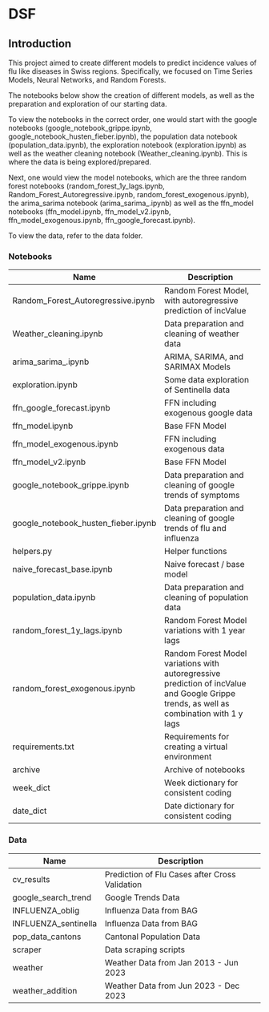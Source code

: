 # DSF

## Introduction

This project aimed to create different models to predict incidence values of flu like diseases in Swiss regions. Specifically, we focused on Time Series Models, Neural Networks, and Random Forests.

The notebooks below show the creation of different models, as well as the preparation and exploration of our starting data.

To view the notebooks in the correct order, one would start with the google notebooks (google_notebook_grippe.ipynb, google_notebook_husten_fieber.ipynb), the population data notebook (population_data.ipynb), the exploration notebook (exploration.ipynb) as well as the weather cleaning notebook (Weather_cleaning.ipynb). This is where the data is being explored/prepared.

Next, one would view the model notebooks, which are the three random forest notebooks (random_forest_1y_lags.ipynb, Random_Forest_Autoregressive.ipynb, random_forest_exogenous.ipynb), the arima_sarima notebook (arima_sarima_.ipynb) as well as the ffn_model notebooks (ffn_model.ipynb, ffn_model_v2.ipynb, ffn_model_exogenous.ipynb, ffn_google_forecast.ipynb).

To view the data, refer to the data folder.

### Notebooks

| Name                                | Description                                                                                                                              |
| ----------------------------------- | ---------------------------------------------------------------------------------------------------------------------------------------- |
| Random_Forest_Autoregressive.ipynb  | Random Forest Model, with autoregressive prediction of incValue                                                                          |
| Weather_cleaning.ipynb              | Data preparation and cleaning of weather data                                                                                            |
| arima_sarima_.ipynb                 | ARIMA, SARIMA, and SARIMAX Models                                                                                                        |
| exploration.ipynb                   | Some data exploration of Sentinella data                                                                                                 |
| ffn_google_forecast.ipynb           | FFN including exogenous google data                                                                                                      |
| ffn_model.ipynb                     | Base FFN Model                                                                                                                           |
| ffn_model_exogenous.ipynb           | FFN including exogenous data                                                                                                             |
| ffn_model_v2.ipynb                  | Base FFN Model                                                                                                                           |
| google_notebook_grippe.ipynb        | Data preparation and cleaning of google trends of symptoms                                                                               |
| google_notebook_husten_fieber.ipynb | Data preparation and cleaning of google trends of flu and influenza                                                                      |
| helpers.py                          | Helper functions                                                                                                                         |
| naive_forecast_base.ipynb           | Naive forecast / base model                                                                                                              |
| population_data.ipynb               | Data preparation and cleaning of population data                                                                                         |
| random_forest_1y_lags.ipynb         | Random Forest Model variations with 1 year lags                                                                                          |
| random_forest_exogenous.ipynb       | Random Forest Model variations with autoregressive prediction of incValue and Google Grippe trends, as well as combination with 1 y lags |
| requirements.txt                    | Requirements for creating a virtual environment                                                                                          |
| archive                             | Archive of notebooks                                                                                                                     |
| week_dict                           | Week dictionary for consistent coding                                                                                                    |
| date_dict                           | Date dictionary for consistent coding                                                                                                    |

### Data

| Name                 | Description                                    |
| -------------------- | ---------------------------------------------- |
| cv_results           | Prediction of Flu Cases after Cross Validation |
| google_search_trend  | Google Trends Data                             |
| INFLUENZA_oblig      | Influenza Data from BAG                        |
| INFLUENZA_sentinella | Influenza Data from BAG                        |
| pop_data_cantons     | Cantonal Population Data                       |
| scraper              | Data scraping scripts                          |
| weather              | Weather Data from Jan 2013 - Jun 2023          |
| weather_addition     | Weather Data from Jun 2023 - Dec 2023          |
